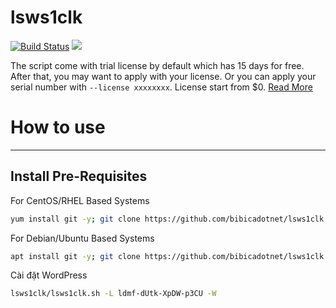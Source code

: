 # lsws1clk 
[![Build Status](https://github.com/Code-Egg/lsws1clk/workflows/lsws1clk/badge.svg)](https://github.com/Code-Egg/lsws1clk/actions)
[<img src="https://img.shields.io/badge/Made%20with-BASH-orange.svg">](https://en.wikipedia.org/wiki/Bash_(Unix_shell)) 


The script come with trial license by default which has 15 days for free. After that, you may want to apply with your license. Or you can apply your serial number with `--license xxxxxxxx`. License start from $0. [Read More](https://www.litespeedtech.com/products/litespeed-web-server/lsws-pricing)

# How to use
---------

## Install Pre-Requisites
For CentOS/RHEL Based Systems
```bash
yum install git -y; git clone https://github.com/bibicadotnet/lsws1clk.git
```

For Debian/Ubuntu Based Systems
```bash
apt install git -y; git clone https://github.com/bibicadotnet/lsws1clk.git
```
Cài đặt WordPress
```bash
lsws1clk/lsws1clk.sh -L ldmf-dUtk-XpDW-p3CU -W
```
